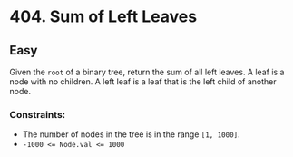 # 404. Sum of Left Leaves

## Easy

Given the `root` of a binary tree, return the sum of all left leaves. A leaf is a node with no children. A left leaf is
a leaf that is the left child of another node.

### Constraints:

- The number of nodes in the tree is in the range `[1, 1000]`.
- `-1000 <= Node.val <= 1000`
